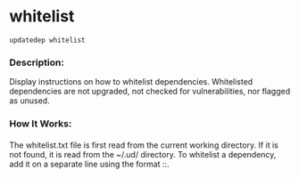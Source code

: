 # whitelist

```
updatedep whitelist
```

####
### Description:

Display instructions on how to whitelist dependencies. Whitelisted dependencies are not upgraded, not checked for vulnerabilities, nor flagged as unused.
### How It Works:
####
The whitelist.txt file is first read from the current working directory. If it is not found, it is read from the ~/.ud/ directory. To whitelist a dependency, add it on a separate line using the format <groupId>:<artifactId>:<version>.
